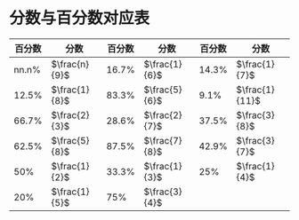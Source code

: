 # 分数与百分数对应表



| 百分数 | 分数          | 百分数 | 分数          | 百分数 | 分数           |
| ------ | ------------- | ------ | ------------- | ------ | -------------- |
| nn.n%  | $\frac{n}{9}$ | 16.7%  | $\frac{1}{6}$ | 14.3%  | $\frac{1}{7}$  |
| 12.5%  | $\frac{1}{8}$ | 83.3%  | $\frac{5}{6}$ | 9.1%   | $\frac{1}{11}$ |
| 66.7%  | $\frac{2}{3}$ | 28.6%  | $\frac{2}{7}$ | 37.5%  | $\frac{3}{8}$  |
| 62.5%  | $\frac{5}{8}$ | 87.5%  | $\frac{7}{8}$ | 42.9%  | $\frac{3}{7}$  |
| 50%    | $\frac{1}{2}$ | 33.3%  | $\frac{1}{3}$ | 25%    | $\frac{1}{4}$  |
| 20%    | $\frac{1}{5}$ | 75%    | $\frac{3}{4}$ |        |                |

